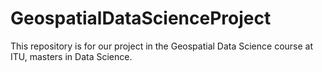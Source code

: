 # GeospatialDataScienceProject
This repository is for our project in the Geospatial Data Science course at ITU, masters in Data Science.
